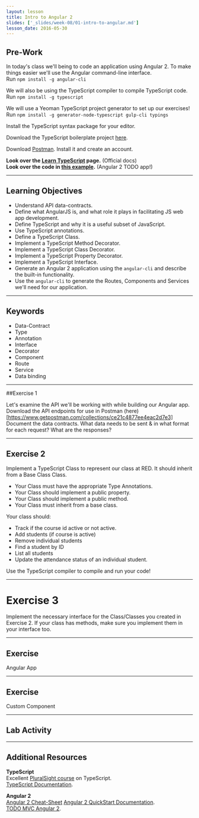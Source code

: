 ```yaml
---
layout: lesson
title: Intro to Angular 2
slides: ['_slides/week-08/01-intro-to-angular.md']
lesson_date: 2016-05-30
---
```


## Pre-Work

In today's class we'll being to code an application using Angular 2.
To make things easier we'll use the Angular command-line interface.<br/>
Run `npm install -g angular-cli`

We will also be using the TypeScript compiler to compile TypeScript code.<br/>
Run `npm install -g typescript`

We will use a Yeoman TypeScript project generator to set up our exercises!<br/>
Run `npm install -g generator-node-typescript gulp-cli typings`

Install the TypeScript syntax package for your editor.

Download the TypeScript boilerplate project [here](https://www.dropbox.com/sh/avta0n6bk8lcz4r/AAD_WP6LblPzYlFaZT7syhlna?dl=1).

Download [Postman](https://chrome.google.com/webstore/detail/postman/fhbjgbiflinjbdggehcddcbncdddomop?hl=en). Install it and create an account.

**Look over the [Learn TypeScript](https://www.typescriptlang.org/) page.** (Official docs)<br/>
**Look over the code in [this example](http://todomvc.com/examples/typescript-angular/#/).** (Angular 2 TODO app!)

---

## Learning Objectives

- Understand API data-contracts.
- Define what AngularJS is, and what role it plays in facilitating JS web app development.
- Define TypeScript and why it is a useful subset of JavaScript.
- Use TypeScript annotations.
- Define a TypeScript Class.
- Implement a TypeScript Method Decorator.
- Implement a TypeScript Class Decorator.
- Implement a TypeScript Property Decorator.
- Implement a TypeScript Interface.
- Generate an Angular 2 application using the `angular-cli` and describe the built-in functionality.
- Use the `angular-cli` to generate the Routes, Components and Services we'll need for our application.

---

## Keywords

- Data-Contract
- Type
- Annotation
- Interface
- Decorator
- Component
- Route
- Service
- Data binding

---

##Exercise 1

Let's examine the API we'll be working with while building our Angular app.
Download the API endpoints for use in Postman (here)[https://www.getpostman.com/collections/ce21c4877ee4eac2d7e3]
Document the data contracts. What data needs to be sent & in what format for each request? What are the responses?

---

## Exercise 2

Implement a TypeScript Class to represent our class at RED.
It should inherit from a Base Class Class.

- Your Class must have the appropriate Type Annotations.
- Your Class should implement a public property.
- Your Class should implement a public method.
- Your Class must inherit from a base class.

Your class should:
- Track if the course id active or not active.
- Add students (if course is active)
- Remove individual students
- Find a student by ID
- List all students
- Update the attendance status of an individual student.


Use the TypeScript compiler to compile and run your code!

---

# Exercise 3

Implement the necessary interface for the Class/Classes you created in Exercise 2.
If your class has methods, make sure you implement them in your interface too.

---

## Exercise

Angular App


---

## Exercise

Custom Component

---

## Lab Activity


---

## Additional Resources

**TypeScript**<br/>
Excellent [PluralSight course](https://www.pluralsight.com/courses/typescript) on TypeScript. <br/>
[TypeScript Documentation](https://www.typescriptlang.org/). <br/>

**Angular 2** <br/>
[Angular 2 Cheat-Sheet](https://angular.io/cheatsheet)
[Angular 2 QuickStart Documentation](https://angular.io/docs/ts/latest/tutorial/). <br/>
[TODO MVC Angular 2](http://todomvc.com/examples/typescript-angular/#/). <br/>

